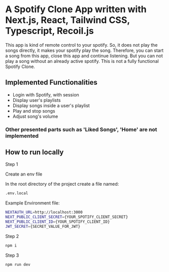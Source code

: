 # A Spotify Clone App written with Next.js, React, Tailwind CSS, Typescript, Recoil.js 
This app is kind of remote control to your spotify. So, it does not play the songs directly, it makes your spotify play the song. Therefore, you can start a song from this app, close this app and continue listening. But you can not play a song without an already active spotify. This is not a fully functional Spotify Clone. 

## Implemented Functionalities
* Login with Spotify, with session
* Display user's playlists
* Display songs inside a user's playlist
* Play and stop songs
* Adjust song's volume

### Other presented parts such as 'Liked Songs', 'Home' are not implemented

## How to run locally
Step 1

Create an env file

In the root directory of the project create a file named: 
```sh
.env.local
```
Example Environment file:
```sh
NEXTAUTH_URL=http://localhost:3000
NEXT_PUBLIC_CLIENT_SECRET={YOUR_SPOTIFY_CLIENT_SECRET}
NEXT_PUBLIC_CLIENT_ID={YOUR_SPOTIFY_CLIENT_ID}
JWT_SECRET={SECRET_VALUE_FOR_JWT}
```
Step 2
```sh
npm i
```
Step 3
```
npm run dev
```
